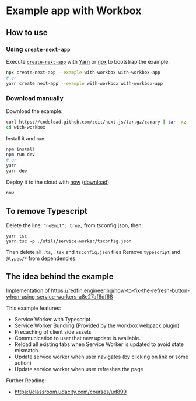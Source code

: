 # Example app with Workbox

## How to use

### Using `create-next-app`

Execute [`create-next-app`](https://github.com/segmentio/create-next-app) with [Yarn](https://yarnpkg.com/lang/en/docs/cli/create/) or [npx](https://github.com/zkat/npx#readme) to bootstrap the example:

```bash
npx create-next-app --example with-workbox with-workbox-app
# or
yarn create next-app --example with-workbox with-workbox-app
```

### Download manually

Download the example:

```bash
curl https://codeload.github.com/zeit/next.js/tar.gz/canary | tar -xz --strip=2 next.js-canary/examples/with-workbox
cd with-workbox
```

Install it and run:

```bash
npm install
npm run dev
# or
yarn
yarn dev
```

Deploy it to the cloud with [now](https://zeit.co/now) ([download](https://zeit.co/download))

```bash
now
```

## To remove Typescript

Delete the line: `"noEmit": true,` from tsconfig.json, then:

```
yarn tsc
yarn tsc -p ./utils/service-worker/tsconfig.json
```

Then delete all `.ts`, `.tsx` and `tsconfig.json` files
Remove `typescript` and `@types/*` from dependencies.

## The idea behind the example

Implementation of https://redfin.engineering/how-to-fix-the-refresh-button-when-using-service-workers-a8e27af6df68

This example features:

- Service Worker with Typescript
- Service Worker Bundling (Provided by the workbox webpack plugin)
- Precaching of client side assets
- Communication to user that new update is available.
- Reload all existing tabs when Service Worker is updated to avoid state mismatch.
- Update service worker when user navigates (by clicking on link or some action)
- Update service worker when user refreshes the page

Further Reading:

- https://classroom.udacity.com/courses/ud899
